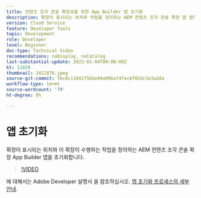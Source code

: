 ```yaml
---
title: 컨텐츠 조각 콘솔 확장성을 위한 App Builder 앱 초기화
description: 확장이 표시되는 위치와 작업을 정의하는 AEM 컨텐츠 조각 콘솔 확장 앱 빌더 앱을 초기화하는 방법을 알아봅니다.
version: Cloud Service
feature: Developer Tools
topic: Development
role: Developer
level: Beginner
doc-type: Technical Video
recommendations: noDisplay, noCatalog
last-substantial-update: 2023-01-04T00:00:00Z
kt: 11659
thumbnail: 3412876.jpeg
source-git-commit: fbc8c11841f5b5e04a99ba74fac6f01dc3e3a2da
workflow-type: tm+mt
source-wordcount: '79'
ht-degree: 0%

---
```



# 앱 초기화

확장이 표시되는 위치와 이 확장이 수행하는 작업을 정의하는 AEM 컨텐츠 조각 콘솔 확장 App Builder 앱을 초기화합니다.

>[!VIDEO](https://video.tv.adobe.com/v/3412876/?quality=12&learn=on)

에 대해서는 Adobe Developer 설명서 을 참조하십시오. [앱 초기화 프로세스의 세부 안내](https://developer.adobe.com/uix/docs/services/aem-cf-console-admin/code-generation/#launch-code-generation-during-project-initialization).
